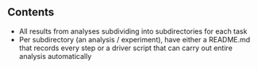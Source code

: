 #

## Contents
  - All results from analyses subdividing into subdirectories for each task
  - Per subdirectory (an analysis / experiment), have either a README.md that records every step or a driver script that can carry out entire analysis automatically
